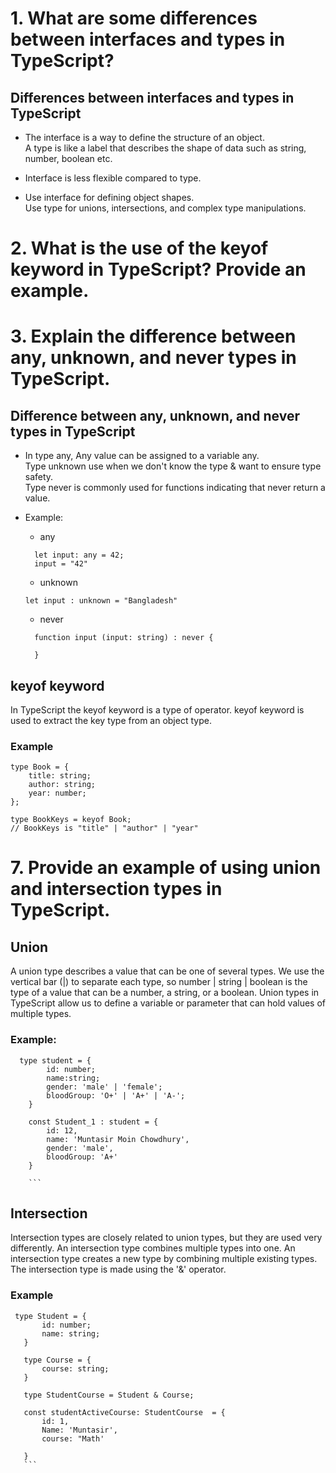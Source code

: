 # 1. What are some differences between interfaces and types in TypeScript?

## Differences between interfaces and types in TypeScript

- The interface is a way to define the structure of an object. <br/>
  A type is like a label that describes the shape of data such as string, number, boolean etc.

- Interface is less flexible compared to type.

- Use interface for defining object shapes. <br/>
  Use type for unions, intersections, and complex type manipulations.

# 2. What is the use of the keyof keyword in TypeScript? Provide an example.

# 3. Explain the difference between any, unknown, and never types in TypeScript.

## Difference between any, unknown, and never types in TypeScript

- In type any, Any value can be assigned to a variable any. </br> Type unknown use when we don't know the type & want to ensure type safety. </br> Type never is commonly used for functions indicating that never return a value.

- Example: </br>

  - any

  ```
    let input: any = 42;
    input = "42"
  ```

  - unknown

  ```
  let input : unknown = "Bangladesh"

  ```

  - never

  ```
    function input (input: string) : never {

    }
  ```

## keyof keyword

In TypeScript the keyof keyword is a type of operator. keyof keyword is used to extract the key type from an object type.

### Example

```
type Book = {
    title: string;
    author: string;
    year: number;
};

type BookKeys = keyof Book;
// BookKeys is "title" | "author" | "year"
```

# 7. Provide an example of using union and intersection types in TypeScript.

## Union

A union type describes a value that can be one of several types. We use the vertical bar (|) to separate each type, so number | string | boolean is the type of a value that can be a number, a string, or a boolean.
Union types in TypeScript allow us to define a variable or parameter that can hold values of multiple types.

### Example:

````
  type student = {
        id: number;
        name:string;
        gender: 'male' | 'female';
        bloodGroup: 'O+' | 'A+' | 'A-';
    }

    const Student_1 : student = {
        id: 12,
        name: 'Muntasir Moin Chowdhury',
        gender: 'male',
        bloodGroup: 'A+'
    }

    ```
````

## Intersection

Intersection types are closely related to union types, but they are used very differently. An intersection type combines multiple types into one. An intersection type creates a new type by combining multiple existing types. The intersection type is made using the '&' operator.

### Example

````
 type Student = {
       id: number;
       name: string;
   }

   type Course = {
       course: string;
   }

   type StudentCourse = Student & Course;

   const studentActiveCourse: StudentCourse  = {
       id: 1,
       Name: 'Muntasir',
       course: "Math'

   }
   ```
````
